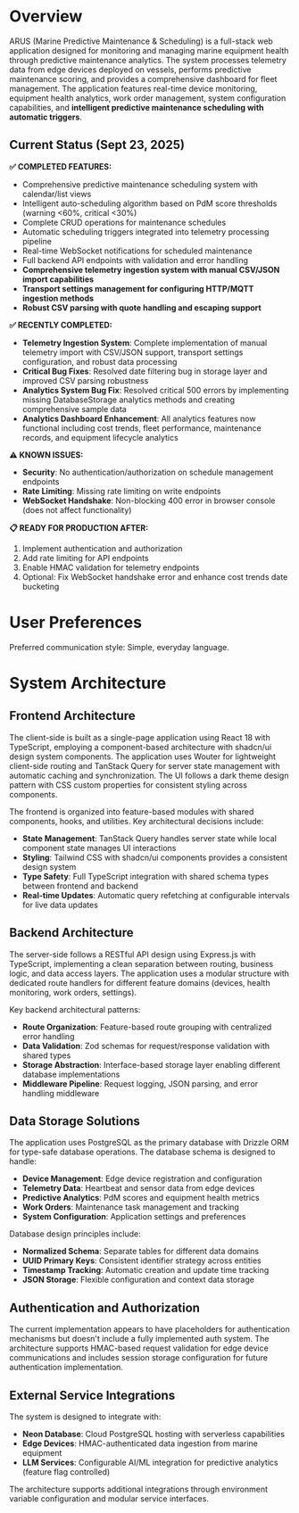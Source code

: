 # Overview

ARUS (Marine Predictive Maintenance & Scheduling) is a full-stack web application designed for monitoring and managing marine equipment health through predictive maintenance analytics. The system processes telemetry data from edge devices deployed on vessels, performs predictive maintenance scoring, and provides a comprehensive dashboard for fleet management. The application features real-time device monitoring, equipment health analytics, work order management, system configuration capabilities, and **intelligent predictive maintenance scheduling with automatic triggers**.

## Current Status (Sept 23, 2025)

**✅ COMPLETED FEATURES:**
- Comprehensive predictive maintenance scheduling system with calendar/list views
- Intelligent auto-scheduling algorithm based on PdM score thresholds (warning <60%, critical <30%)
- Complete CRUD operations for maintenance schedules
- Automatic scheduling triggers integrated into telemetry processing pipeline
- Real-time WebSocket notifications for scheduled maintenance
- Full backend API endpoints with validation and error handling
- **Comprehensive telemetry ingestion system with manual CSV/JSON import capabilities**
- **Transport settings management for configuring HTTP/MQTT ingestion methods**
- **Robust CSV parsing with quote handling and escaping support**

**✅ RECENTLY COMPLETED:**
- **Telemetry Ingestion System**: Complete implementation of manual telemetry import with CSV/JSON support, transport settings configuration, and robust data processing
- **Critical Bug Fixes**: Resolved date filtering bug in storage layer and improved CSV parsing robustness  
- **Analytics System Bug Fix**: Resolved critical 500 errors by implementing missing DatabaseStorage analytics methods and creating comprehensive sample data
- **Analytics Dashboard Enhancement**: All analytics features now functional including cost trends, fleet performance, maintenance records, and equipment lifecycle analytics

**⚠️ KNOWN ISSUES:**
- **Security**: No authentication/authorization on schedule management endpoints
- **Rate Limiting**: Missing rate limiting on write endpoints
- **WebSocket Handshake**: Non-blocking 400 error in browser console (does not affect functionality)

**📋 READY FOR PRODUCTION AFTER:**
1. Implement authentication and authorization
2. Add rate limiting for API endpoints  
3. Enable HMAC validation for telemetry endpoints
4. Optional: Fix WebSocket handshake error and enhance cost trends date bucketing

# User Preferences

Preferred communication style: Simple, everyday language.

# System Architecture

## Frontend Architecture
The client-side is built as a single-page application using React 18 with TypeScript, employing a component-based architecture with shadcn/ui design system components. The application uses Wouter for lightweight client-side routing and TanStack Query for server state management with automatic caching and synchronization. The UI follows a dark theme design pattern with CSS custom properties for consistent styling across components.

The frontend is organized into feature-based modules with shared components, hooks, and utilities. Key architectural decisions include:
- **State Management**: TanStack Query handles server state while local component state manages UI interactions
- **Styling**: Tailwind CSS with shadcn/ui components provides a consistent design system
- **Type Safety**: Full TypeScript integration with shared schema types between frontend and backend
- **Real-time Updates**: Automatic query refetching at configurable intervals for live data updates

## Backend Architecture
The server-side follows a RESTful API design using Express.js with TypeScript, implementing a clean separation between routing, business logic, and data access layers. The application uses a modular structure with dedicated route handlers for different feature domains (devices, health monitoring, work orders, settings).

Key backend architectural patterns:
- **Route Organization**: Feature-based route grouping with centralized error handling
- **Data Validation**: Zod schemas for request/response validation with shared types
- **Storage Abstraction**: Interface-based storage layer enabling different database implementations
- **Middleware Pipeline**: Request logging, JSON parsing, and error handling middleware

## Data Storage Solutions
The application uses PostgreSQL as the primary database with Drizzle ORM for type-safe database operations. The database schema is designed to handle:
- **Device Management**: Edge device registration and configuration
- **Telemetry Data**: Heartbeat and sensor data from edge devices
- **Predictive Analytics**: PdM scores and equipment health metrics
- **Work Orders**: Maintenance task management and tracking
- **System Configuration**: Application settings and preferences

Database design principles include:
- **Normalized Schema**: Separate tables for different data domains
- **UUID Primary Keys**: Consistent identifier strategy across entities
- **Timestamp Tracking**: Automatic creation and update time tracking
- **JSON Storage**: Flexible configuration and context data storage

## Authentication and Authorization
The current implementation appears to have placeholders for authentication mechanisms but doesn't include a fully implemented auth system. The architecture supports HMAC-based request validation for edge device communications and includes session storage configuration for future authentication implementation.

## External Service Integrations
The system is designed to integrate with:
- **Neon Database**: Cloud PostgreSQL hosting with serverless capabilities
- **Edge Devices**: HMAC-authenticated data ingestion from marine equipment
- **LLM Services**: Configurable AI/ML integration for predictive analytics (feature flag controlled)

The architecture supports additional integrations through environment variable configuration and modular service interfaces.